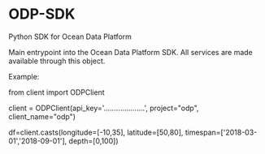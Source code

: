 # ODP-SDK

Python SDK for Ocean Data Platform 

Main entrypoint into the Ocean Data Platform SDK. 
All services are made available through this object.

Example:

from client import ODPClient

client = ODPClient(api_key='....................',
                   project="odp", client_name="odp")

df=client.casts(longitude=[-10,35],
                latitude=[50,80],
                timespan=['2018-03-01','2018-09-01'],
                depth=[0,100]) 
